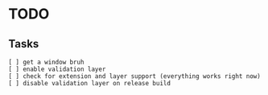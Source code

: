 # TODO
## Tasks
    [ ] get a window bruh
    [ ] enable validation layer
    [ ] check for extension and layer support (everything works right now)
    [ ] disable validation layer on release build
